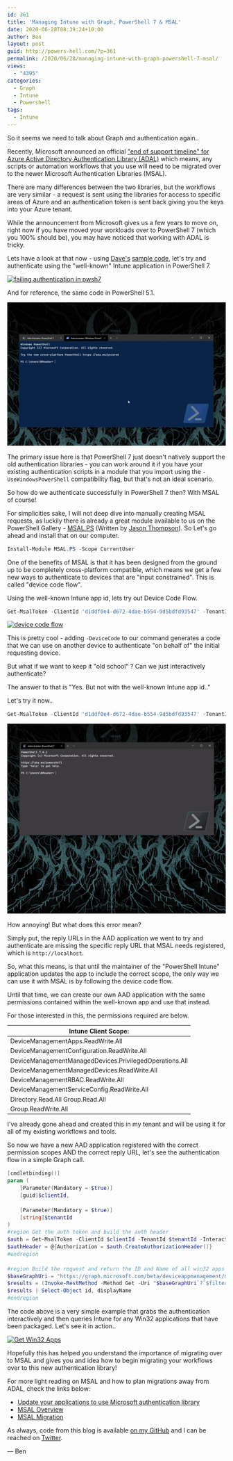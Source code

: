 ```yaml
---
id: 361
title: 'Managing Intune with Graph, PowerShell 7 & MSAL'
date: 2020-06-28T08:39:24+10:00
author: Ben
layout: post
guid: http://powers-hell.com/?p=361
permalink: /2020/06/28/managing-intune-with-graph-powershell-7-msal/
views:
  - "4395"
categories:
  - Graph
  - Intune
  - Powershell
tags:
  - Intune
---
```

So it seems we need to talk about Graph and authentication again..

Recently, Microsoft announced an official ["end of support timeline" for Azure Active Directory Authentication Library (ADAL)](https://techcommunity.microsoft.com/t5/azure-active-directory-identity/update-your-applications-to-use-microsoft-authentication-library/ba-p/1257363) which means, any scripts or automation workflows that you use will need to be migrated over to the newer Microsoft Authentication Libraries (MSAL).

<!--more-->

There are many differences between the two libraries, but the workflows are very similar - a request is sent using the libraries for access to specific areas of Azure and an authentication token is sent back giving you the keys into your Azure tenant.

While the announcement from Microsoft gives us a few years to move on, right now if you have moved your workloads over to PowerShell 7 (which you 100% should be), you may have noticed that working with ADAL is tricky.

Lets have a look at that now - using [Dave's](https://twitter.com/davefalkus) [sample code](https://github.com/microsoftgraph/powershell-intune-samples/blob/master/LOB_Application/Win32_Application_Add.ps1), let's try and authenticate using the "well-known" Intune application in PowerShell 7.

[![failing authentication in pwsh7](/assets/images/2020/06/adalauthPS7.gif)](/assets/images/2020/06/adalauthPS7.gif "failing authentication in pwsh7")

And for reference, the same code in PowerShell 5.1.

[![passing auth in pwsh5.1](/assets/images/2020/06/adalauthPS5.gif)](/assets/images/2020/06/adalauthPS5.gif "passing auth in pwsh5.1")

The primary issue here is that PowerShell 7 just doesn't natively support the old authentication libraries - you can work around it if you have your existing authentication scripts in a module that you import using the `-UseWindowsPowerShell` compatibility flag, but that's not an ideal scenario.

So how do we authenticate successfully in PowerShell 7 then? With MSAL of course!

For simplicities sake, I will not deep dive into manually creating MSAL requests, as luckily there is already a great module available to us on the PowerShell Gallery - [MSAL.PS](https://www.powershellgallery.com/packages/MSAL.PS) (Written by [Jason Thompson](https://github.com/jasoth)). So Let's go ahead and install that on our computer.

```PowerShell
Install-Module MSAL.PS -Scope CurrentUser
```

One of the benefits of MSAL is that it has been designed from the ground up to be completely cross-platform compatible, which means we get a few new ways to authenticate to devices that are "input constrained". This is called "device code flow".

Using the well-known Intune app id, lets try out Device Code Flow.

```PowerShell
Get-MsalToken -ClientId 'd1ddf0e4-d672-4dae-b554-9d5bdfd93547' -TenantId 'powers-hell.com' -DeviceCode
```

[![device code flow](/assets/images/2020/06/msalDeviceCode.gif)](/assets/images/2020/06/msalDeviceCode.gif "device code flow")

This is pretty cool - adding `-DeviceCode` to our command generates a code that we can use on another device to authenticate "on behalf of" the initial requesting device.

But what if we want to keep it "old school" ? Can we just interactively authenticate?

The answer to that is "Yes. But not with the well-known Intune app id.."

Let's try it now..

```PowerShell
Get-MsalToken -ClientId 'd1ddf0e4-d672-4dae-b554-9d5bdfd93547' -TenantId 'powers-hell.com' -DeviceCode
```

[![failing interactive auth](/assets/images/2020/06/msalInteractiveFail.gif)](/assets/images/2020/06/msalInteractiveFail.gif "failing interactive auth")

How annoying! But what does this error mean?

Simply put, the reply URLs in the AAD application we went to try and authenticate are missing the specific reply URL that MSAL needs registered, which is `http://localhost`.

So, what this means, is that until the maintainer of the "PowerShell Intune" application updates the app to include the correct scope, the only way we can use it with MSAL is by following the device code flow.

Until that time, we can create our own AAD application with the same permissions contained within the well-known app and use that instead.

For those interested in this, the permissions required are below.

| **Intune Client Scope:**                                  |
|-----------------------------------------------------------|
| DeviceManagementApps\.ReadWrite\.All                      |
| DeviceManagementConfiguration\.ReadWrite\.All             |
| DeviceManagementManagedDevices\.PrivilegedOperations\.All |
| DeviceManagementManagedDevices\.ReadWrite\.All            |
| DeviceManagementRBAC\.ReadWrite\.All                      |
| DeviceManagementServiceConfig\.ReadWrite\.All             |
| Directory\.Read\.All Group\.Read\.All                     |
| Group\.ReadWrite\.All                                     |

I've already gone ahead and created this in my tenant and will be using it for all of my existing workflows and tools.

So now we have a new AAD application registered with the correct permission scopes AND the correct reply URL, let's see the authentication flow in a simple Graph call.

```PowerShell
[cmdletbinding()]
param (
    [Parameter(Mandatory = $true)]
    [guid]$clientId,

    [Parameter(Mandatory = $true)]
    [string]$tenantId
)
#region Get the auth token and build the auth header
$auth = Get-MsalToken -ClientId $clientId -TenantId $tenantId -Interactive
$authHeader = @{Authorization = $auth.CreateAuthorizationHeader()}
#endregion

#region Build the request and return the ID and Name of all win32 apps
$baseGraphUri = "https://graph.microsoft.com/beta/deviceappmanagement/mobileapps"
$results = (Invoke-RestMethod -Method Get -Uri "$baseGraphUri`?`$filter=isOf('microsoft.graph.win32LobApp')" -Headers $authHeader -ContentType 'Application/Json').value
$results | Select-Object id, displayName
#endregion
```

The code above is a very simple example that grabs the authentication interactively and then queries Intune for any Win32 applications that have been packaged. Let's see it in action..

[![Get Win32 Apps](/assets/images/2020/06/get-win32apps.gif")](/assets/images/2020/06/get-win32apps.gif" "Get Win32 Apps")

Hopefully this has helped you understand the importance of migrating over to MSAL and gives you and idea how to begin migrating your workflows over to this new authentication library!

For more light reading on MSAL and how to plan migrations away from ADAL, check the links below:

* [Update your applications to use Microsoft authentication library](https://techcommunity.microsoft.com/t5/azure-active-directory-identity/update-your-applications-to-use-microsoft-authentication-library/ba-p/1257363)
* [MSAL Overview](https://docs.microsoft.com/en-us/azure/active-directory/develop/msal-overview)
* [MSAL Migration](https://docs.microsoft.com/en-us/azure/active-directory/develop/msal-migration)

As always, code from this blog is available [on my GitHub](https://github.com/tabs-not-spaces/CodeDump/tree/master/Get-Win32AppsUsingMSAL) and I can be reached on [Twitter](https://twitter.com/powers_hell).

— Ben
